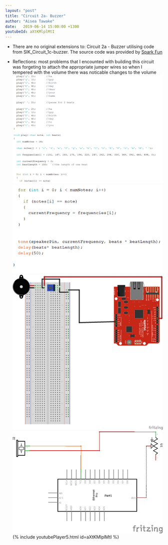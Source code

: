 ```yaml
---
layout: "post"
title: "Circuit 2a- Buzzer"
author: "Aisea Tawake"
date:   2019-06-14 15:00:00 +1300
youtubeId: aXtKMlplMtI
---
```


* There are no original extensions to: Circuit 2a - Buzzer utilising code from SIK_Circuit_1c-buzzer. The source code was provided by [Spark Fun](https://learn.sparkfun.com/tutorials/sparkfun-inventors-kit-experiment-guide---v40/circuit-2a-buzzer)
   
* Reflections: most problems that I encounted with building this circuit was forgeting to attach the appropriate jumper wires so when I tempered with the volume there was noticable changes to the volume
![alt text](https://raw.githubusercontent.com/tawaab1/portfolio-images/master/Embedded%20Systems%20Portfolio/images/d51.png "image")
![alt text](https://raw.githubusercontent.com/tawaab1/portfolio-images/master/Embedded%20Systems%20Portfolio/images/d52.png "image")
![alt text](https://raw.githubusercontent.com/tawaab1/portfolio-images/master/Embedded%20Systems%20Portfolio/images/c5.png "image")
![alt text](https://raw.githubusercontent.com/tawaab1/portfolio-images/master/Embedded%20Systems%20Portfolio/images/c5a.png "image")
{% include youtubePlayer5.html id=aXtKMlplMtI %}
